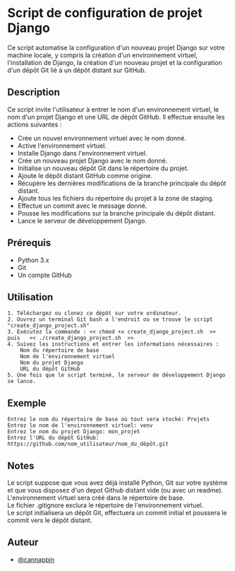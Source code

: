 
# Script de configuration de projet Django

Ce script automatise la configuration d'un nouveau projet Django sur votre machine locale, y compris la création d'un environnement virtuel, l'installation de Django, la création d'un nouveau projet et la configuration d'un dépôt Git lié à un dépôt distant sur GitHub.

## Description

Ce script invite l'utilisateur à entrer le nom d'un environnement virtuel, le nom d'un projet Django et une URL de dépôt GitHub. Il effectue ensuite les actions suivantes :

- Crée un nouvel environnement virtuel avec le nom donné.
- Active l'environnement virtuel.
- Installe Django dans l'environnement virtuel.
- Crée un nouveau projet Django avec le nom donné.
- Initialise un nouveau dépôt Git dans le répertoire du projet.
- Ajoute le dépôt distant GitHub comme origine.
- Récupère les dernières modifications de la branche principale du dépôt distant.
- Ajoute tous les fichiers du répertoire du projet à la zone de staging.
- Effectue un commit avec le message donné.
- Pousse les modifications sur la branche principale du dépôt distant.
- Lance le serveur de développement Django.

## Prérequis

 - Python 3.x
 - Git
- Un compte GitHub

## Utilisation

    1. Téléchargez ou clonez ce dépôt sur votre ordinateur.
    2. Ouvrez un terminal Git bash a l'endroit ou se trouve le script "create_django_project.sh"
    3. Exécutez la commande : << chmod +x create_django_project.sh  >>   puis   << ./create_django_project.sh  >>
    4. Suivez les instructions et entrer les informations nécessaires :
        Nom du répertoire de base
        Nom de l'environnement virtuel
        Nom du projet Django
        URL du dépôt GitHub
    5. Une fois que le script terminé, le serveur de développement Django se lance.

## Exemple 
    Entrez le nom du répertoire de base où tout sera stocké: Projets
    Entrez le nom de l'environnement virtuel: venv
    Entrez le nom du projet Django: mon_projet
    Entrez l'URL du dépôt GitHub: https://github.com/nom_utilisateur/nom_du_dépôt.git

## Notes
Le script suppose que vous avez déjà installé Python, Git sur votre système et que vous disposez d'un depot Github distant vide (ou avec un readme).  
L'environnement virtuel sera créé dans le répertoire de base.  
Le fichier .gitignore exclura le répertoire de l'environnement virtuel.  
Le script initialisera un dépôt Git, effectuera un commit initial et poussera le commit vers le dépôt distant.


## Auteur

- [@cannappin](https://github.com/cannappin)

